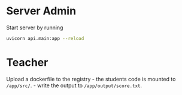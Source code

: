 # Server Admin
Start server by running
```sh
uvicorn api.main:app --reload
```
# Teacher
Upload a dockerfile to the registry 
    - the students code is mounted to `/app/src/`.
    - write the output to `/app/output/score.txt`.


